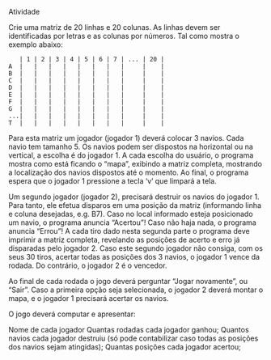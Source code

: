 Atividade

Crie uma matriz de 20 linhas e 20 colunas. As linhas devem ser identificadas por letras e as colunas por números. Tal como mostra o exemplo abaixo:

```
   | 1 | 2 | 3 | 4 | 5 | 6 | 7 | ... | 20 |
A  |   |   |   |   |   |   |   |     |    |
B  |   |   |   |   |   |   |   |     |    |
C  |   |   |   |   |   |   |   |     |    |
D  |   |   |   |   |   |   |   |     |    |
E  |   |   |   |   |   |   |   |     |    |
F  |   |   |   |   |   |   |   |     |    |
G  |   |   |   |   |   |   |   |     |    |
...|   |   |   |   |   |   |   |     |    |
T  |   |   |   |   |   |   |   |     |    |
```

Para esta matriz um jogador (jogador 1) deverá colocar 3 navios. Cada navio tem tamanho 5. Os navios podem ser dispostos na horizontal ou na vertical, a escolha é do jogador 1. A cada escolha do usuário, o programa mostra como está ficando o “mapa”, exibindo a matriz completa, mostrando a localização dos navios dispostos até o momento. Ao final, o programa espera que o jogador 1 pressione a tecla ‘v’ que limpará a tela.

Um segundo jogador (jogador 2), precisará destruir os navios do jogador 1. Para tanto, ele efetua disparos em uma posição da matriz (informando linha e coluna desejadas, e.g. B7). Caso no local informado esteja posicionado um navio, o programa anuncia “Acertou”! Caso não haja nada, o programa anuncia “Errou”! A cada tiro dado nesta segunda parte o programa deve imprimir a matriz completa, revelando as posições de acerto e erro já disparadas pelo jogador 2. Caso este segundo jogador não consiga, com os seus 30 tiros, acertar todas as posições dos 3 navios, o jogador 1 vence da rodada. Do contrário, o jogador 2 é o vencedor.

Ao final de cada rodada o jogo deverá perguntar “Jogar novamente”, ou “Sair”. Caso a primeira opção seja selecionada, o jogador 2 deverá montar o mapa, e o jogador 1 precisará acertar os navios.

O jogo deverá computar e apresentar:

Nome de cada jogador
Quantas rodadas cada jogador ganhou;
Quantos navios cada jogador destruiu (só pode contabilizar caso todas as posições dos navios sejam atingidas);
Quantas posições cada jogador acertou;
